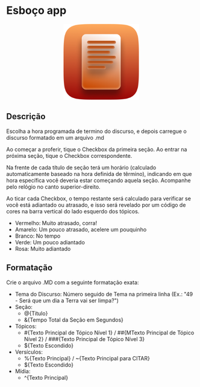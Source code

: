 # Esboço app

<p align="center">
<img src="public/logo512.png" alt="esboco" height="200">
</p>

## Descrição
Escolha a hora programada de termino do discurso, e depois carregue o discurso formatado em um arquivo .md

Ao começar a proferir, tique o Checkbox da primeira seção. Ao entrar na próxima seção, tique o Checkbox correspondente.

Na frente de cada título de seção terá um horário (calculado automaticamente baseado na hora definida de têrmino), indicando em que hora específica você deveria estar começando aquela seção. Acompanhe pelo relógio no canto superior-direito.

Ao ticar cada Checkbox, o tempo restante será calculado para verificar se você está adiantado ou atrasado, e isso será revelado por um código de cores na barra vertical do lado esquerdo dos tópicos.
- Vermelho: Muito atrasado, corra!
- Amarelo: Um pouco atrasado, acelere um pouquinho
- Branco: No tempo
- Verde: Um pouco adiantado
- Rosa: Muito adiantado


## Formatação

Crie o arquivo .MD com a seguinte formatação exata:
- Tema do Discurso: Número seguido de Tema na primeira linha (Ex.: "49 - Será que um dia a Terra vai ser limpa?")
- Seção:
  - @{Título}
  - &{Tempo Total da Seção em Segundos}
- Tópicos:
  - #{Texto Principal de Tópico Nível 1} / ##{MTexto Principal de Tópico Nível 2} / ###{Texto Principal de Tópico Nível 3}
  - ${Texto Escondido}
- Versículos:
  - %{Texto Principal} / ~{Texto Principal para CITAR}
  - ${Texto Escondido}
- Mídia:
  - ^{Texto Principal}
